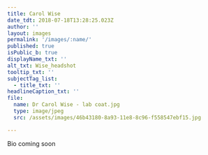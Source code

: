 ```yaml
---
title: Carol Wise
date_tdt: 2018-07-18T13:28:25.023Z
author: ''
layout: images
permalink: '/images/:name/'
published: true
isPublic_b: true
displayName_txt: ''
alt_txt: Wise_headshot
tooltip_txt: ''
subjectTag_list:
  - title_txt: ''
headlineCaption_txt: ''
file:
  name: Dr Carol Wise - lab coat.jpg
  type: image/jpeg
  src: /assets/images/46b43180-8a93-11e8-8c96-f558547ebf15.jpg

---
```


Bio coming soon